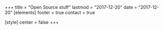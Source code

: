 +++
title = "Open Source stuff" 
lastmod = "2017-12-20" 
date = "2017-12-20" 
[elements] 
footer = true 
contact = true

[style] 
center = false 
+++

